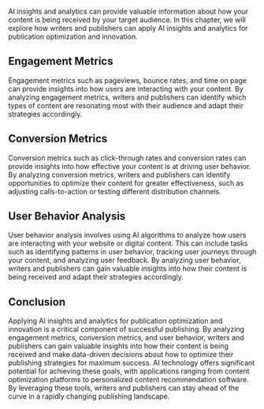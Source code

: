 
AI insights and analytics can provide valuable information about how your content is being received by your target audience. In this chapter, we will explore how writers and publishers can apply AI insights and analytics for publication optimization and innovation.

Engagement Metrics
------------------

Engagement metrics such as pageviews, bounce rates, and time on page can provide insights into how users are interacting with your content. By analyzing engagement metrics, writers and publishers can identify which types of content are resonating most with their audience and adapt their strategies accordingly.

Conversion Metrics
------------------

Conversion metrics such as click-through rates and conversion rates can provide insights into how effective your content is at driving user behavior. By analyzing conversion metrics, writers and publishers can identify opportunities to optimize their content for greater effectiveness, such as adjusting calls-to-action or testing different distribution channels.

User Behavior Analysis
----------------------

User behavior analysis involves using AI algorithms to analyze how users are interacting with your website or digital content. This can include tasks such as identifying patterns in user behavior, tracking user journeys through your content, and analyzing user feedback. By analyzing user behavior, writers and publishers can gain valuable insights into how their content is being received and adapt their strategies accordingly.

Conclusion
----------

Applying AI insights and analytics for publication optimization and innovation is a critical component of successful publishing. By analyzing engagement metrics, conversion metrics, and user behavior, writers and publishers can gain valuable insights into how their content is being received and make data-driven decisions about how to optimize their publishing strategies for maximum success. AI technology offers significant potential for achieving these goals, with applications ranging from content optimization platforms to personalized content recommendation software. By leveraging these tools, writers and publishers can stay ahead of the curve in a rapidly changing publishing landscape.
